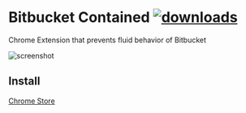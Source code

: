 # Bitbucket Contained [![downloads](https://img.shields.io/chrome-web-store/d/bcedoonfodajchdkcldlppilhpkhbpao.svg)](https://chrome.google.com/webstore/detail/bitbucket-contained/bcedoonfodajchdkcldlppilhpkhbpao)
Chrome Extension that prevents fluid behavior of Bitbucket

![screenshot](https://cloud.githubusercontent.com/assets/6676674/15864443/2a312d40-2ca5-11e6-82c9-5a39f2c74a19.jpg)

## Install
[Chrome Store](https://chrome.google.com/webstore/detail/bitbucket-contained/bcedoonfodajchdkcldlppilhpkhbpao)
